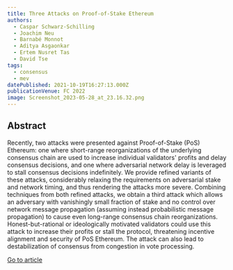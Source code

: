```yaml
---
title: Three Attacks on Proof-of-Stake Ethereum
authors:
  - Caspar Schwarz-Schilling
  - Joachim Neu
  - Barnabé Monnot
  - Aditya Asgaonkar
  - Ertem Nusret Tas
  - David Tse
tags:
  - consensus
  - mev
datePublished: 2021-10-19T16:27:13.000Z
publicationVenue: FC 2022
image: Screenshot_2023-05-28_at_23.16.32.png
---
```


## Abstract

Recently, two attacks were presented against Proof-of-Stake (PoS) Ethereum: one where short-range reorganizations of the underlying consensus chain are used to increase individual validators' profits and delay consensus decisions, and one where adversarial network delay is leveraged to stall consensus decisions indefinitely. We provide refined variants of these attacks, considerably relaxing the requirements on adversarial stake and network timing, and thus rendering the attacks more severe. Combining techniques from both refined attacks, we obtain a third attack which allows an adversary with vanishingly small fraction of stake and no control over network message propagation (assuming instead probabilistic message propagation) to cause even long-range consensus chain reorganizations. Honest-but-rational or ideologically motivated validators could use this attack to increase their profits or stall the protocol, threatening incentive alignment and security of PoS Ethereum. The attack can also lead to destabilization of consensus from congestion in vote processing.

[Go to article](https://arxiv.org/abs/2110.10086)
